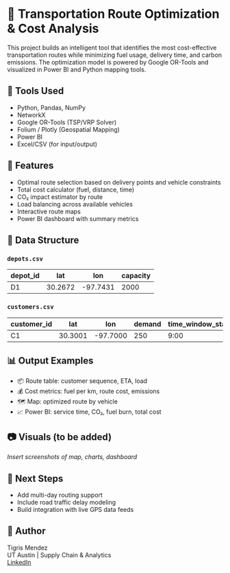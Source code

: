 # 🚚 Transportation Route Optimization & Cost Analysis

This project builds an intelligent tool that identifies the most cost-effective transportation routes while minimizing fuel usage, delivery time, and carbon emissions. The optimization model is powered by Google OR-Tools and visualized in Power BI and Python mapping tools.

## 🔧 Tools Used
- Python, Pandas, NumPy
- NetworkX
- Google OR-Tools (TSP/VRP Solver)
- Folium / Plotly (Geospatial Mapping)
- Power BI
- Excel/CSV (for input/output)

## 🎯 Features
- Optimal route selection based on delivery points and vehicle constraints
- Total cost calculator (fuel, distance, time)
- CO₂ impact estimator by route
- Load balancing across available vehicles
- Interactive route maps
- Power BI dashboard with summary metrics

## 📁 Data Structure

### `depots.csv`
| depot_id | lat      | lon      | capacity |
|----------|----------|----------|----------|
| D1       | 30.2672  | -97.7431 | 2000     |

### `customers.csv`
| customer_id | lat      | lon      | demand | time_window_start | time_window_end |
|-------------|----------|----------|--------|-------------------|-----------------|
| C1          | 30.3001  | -97.7000 | 250    | 9:00              | 12:00           |

## 📊 Output Examples

- 📦 Route table: customer sequence, ETA, load
- 💰 Cost metrics: fuel per km, route cost, emissions
- 🗺️ Map: optimized route by vehicle
- 📈 Power BI: service time, CO₂, fuel burn, total cost

## 📷 Visuals (to be added)
*Insert screenshots of map, charts, dashboard*

## 🔄 Next Steps
- Add multi-day routing support
- Include road traffic delay modeling
- Build integration with live GPS data feeds

## 👤 Author
Tigris Mendez  
UT Austin | Supply Chain & Analytics  
[LinkedIn](https://www.linkedin.com/in/...)


